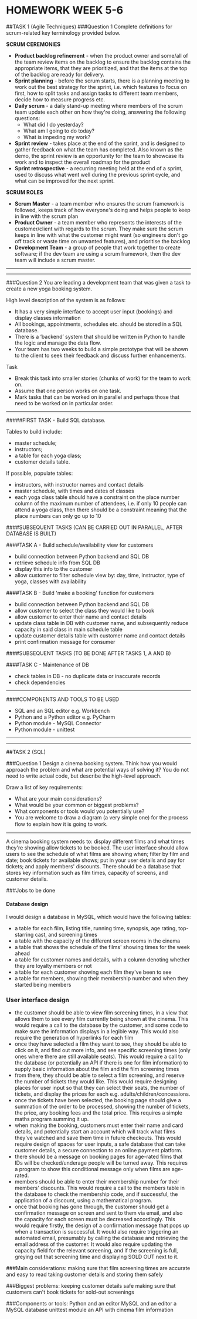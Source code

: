 # HOMEWORK WEEK 5-6

##TASK 1 (Agile Techniques)
###Question 1
Complete definitions for scrum-related key terminology provided below. 

**SCRUM CEREMONIES**
* **Product backlog refinement** - when the product owner and some/all of the team review items on the backlog to ensure the backlog contains the appropriate items, that they are prioritized, and that the items at the top of the backlog are ready for delivery.
* **Sprint planning** - before the scrum starts, there is a planning meeting to work out the best strategy for the sprint, i.e. which features to focus on first, how to split tasks and assign tasks to different team members, decide how to measure progress etc.
* **Daily scrum** - a daily stand-up meeting where members of the scrum team update each other on how they're doing, answering the following questions: 
  * What did I do yesterday? 
  * What am I going to do today? 
  * What is impeding my work?
* **Sprint review** - takes place at the end of the sprint, and is designed to gather feedback on what the team has completed. Also known as the demo, the sprint review is an opportunity for the team to showcase its work and to inspect the overall roadmap for the product
* **Sprint retrospective** - a recurring meeting held at the end of a sprint, used to discuss what went well during the previous sprint cycle, and what can be improved for the next sprint.

**SCRUM ROLES**
* **Scrum Master** - a team member who ensures the scrum framework is followed, keeps track of how everyone's doing and helps people to keep in line with the scrum plan
* **Product Owner** - a team member who represents the interests of the customer/client with regards to the scrum. They make sure the scrum keeps in line with what the customer might want (so engineers don't go off track or waste time on unwanted features), and prioritise the backlog
* **Development Team** - a group of people that work together to create software; if the dev team are using a scrum framework, then the dev team will include a scrum master. 

---
---

###Question 2
You are leading a development team that was given a task to create a new yoga booking system.

High level description of the system is as follows:
* It has a very simple interface to accept user input (bookings) and display classes information
* All bookings, appointments, schedules etc. should be stored in a SQL database.
* There is a ‘backend’ system that should be written in Python to handle the logic and manage the data flow.
* Your team has two weeks to build a simple prototype that will be shown to the client to seek their feedback and discuss further enhancements.

Task
* Break this task into smaller stories (chunks of work) for the team to work on.
* Assume that one person works on one task.
* Mark tasks that can be worked on in parallel and perhaps those that need to be worked on in particular order.

---

#####FIRST TASK - Build SQL database. 

Tables to build include: 

* master schedule; 
* instructors; 
* a table for each yoga class; 
* customer details table.

If possible, populate tables:
* instructors, with instructor names and contact details
* master schedule, with times and dates of classes
* each yoga class table should have a constraint on the place number column of the maximum number of attendees, i.e. if only 10 people can attend a yoga class, then there should be a constraint meaning that the place numbers can only go up to 10

####SUBSEQUENT TASKS (CAN BE CARRIED OUT IN PARALLEL, AFTER DATABASE IS BUILT)

####TASK A - Build schedule/availability view for customers
* build connection between Python backend and SQL DB
* retrieve schedule info from SQL DB
* display this info to the customer
* allow customer to filter schedule view by: day, time, instructor, type of yoga, classes with availability

####TASK B - Build 'make a booking' function for customers
* build connection between Python backend and SQL DB
* allow customer to select the class they would like to book
* allow customer to enter their name and contact details
* update class table in DB with customer name, and subsequently reduce capacity in said class in main schedule table
* update customer details table with customer name and contact details
* print confirmation message for consumer

####SUBSEQUENT TASKS (TO BE DONE AFTER TASKS 1, A AND B)

####TASK C - Maintenance of DB
* check tables in DB - no duplicate data or inaccurate records
* check dependencies

---
####COMPONENTS AND TOOLS TO BE USED
* SQL and an SQL editor e.g. Workbench
* Python and a Python editor e.g. PyCharm
* Python module - MySQL Connector
* Python module - unittest

---
---

##TASK 2 (SQL)

###Question 1
Design a cinema booking system. Think how you would approach the problem and what are potential ways of solving it? 
You do not need to write actual code, but describe the high-level approach. 

Draw a list of key requirements:
* What are your main considerations?
* What would be your common or biggest problems?
* What components or tools would you potentially use?
* You are welcome to draw a diagram (a very simple one) for the process ﬂow to explain how it is going to work.

---

A cinema booking system needs to:
display different films and what times they're showing
allow tickets to be booked. The user interface should allow users to see the schedule of what films are showing when; 
filter by film and date; book tickets for available shows;
put in your user details and pay for tickets; and apply members' discounts. 
There should be a database that stores key information such as film times, capacity of screens, and customer details.

###Jobs to be done

#### Database design

I would design a database in MySQL, which would have the following tables:
* a table for each film, listing title, running time, synopsis, age rating, top-starring cast, and screening times
* a table with the capacity of the different screen rooms in the cinema
* a table that shows the schedule of the films' showing times for the week ahead
* a table for customer names and details, with a column denoting whether they are loyalty members or not
* a table for each customer showing each film they've been to see
* a table for members, showing their membership number and when they started being members

### User interface design
* the customer should be able to view film screening times, in a view that allows them to see every film currently being shown at the cinema. This would require a call to the database by the customer, and some code to make sure the information displays in a legible way. This would also require the generation of hyperlinks for each film
* once they have selected a film they want to see, they should be able to click on it, and find out more info, and see specific screening times (only ones where there are still available seats). This would require a call to the database (or potentially an API if there is one for film information) to supply basic information about the film and the film screening times
* from there, they should be able to select a film screening, and reserve the number of tickets they would like. This would require designing places for user input so that they can select their seats, the number of tickets, and display the prices for each e.g. adults/children/concessions.
* once the tickets have been selected, the booking page should give a summation of the order to be processed, showing the number of tickets, the price, any booking fees and the total price. This requires a simple maths program summing it up.
* when making the booking, customers must enter their name and card details, and potentially start an account which will track what films they've watched and save them time in future checkouts. This would require design of spaces for user inputs, a safe database that can take customer details, a secure connection to an online payment platform.
* there should be a message on booking pages for age-rated films that IDs will be checked/underage people will be turned away. This requires a program to show this conditional message only when films are age-rated.
* members should be able to enter their membership number for their members' discounts. This would require a call to the members table in the database to check the membership code, and if successful, the application of a discount, using a mathematical program. 
* once that booking has gone through, the customer should get a confirmation message on screen and sent to them via email, and also the capacity for each screen must be decreased accordingly. This would require firstly, the design of a confirmation message that pops up when a transaction is successful. It would also require triggering an automated email, presumably by calling the database and retrieving the email address of the customer. It would also require updating the capacity field for the relevant screening, and if the screening is full, greying out that screening time and displaying SOLD OUT next to it. 

###Main considerations:
making sure that film screening times are accurate and easy to read
taking customer details and storing them safely

###Biggest problems:
keeping customer details safe
making sure that customers can't book tickets for sold-out screenings

###Components or tools:
Python and an editor
MySQL and an editor
a MySQL database
unittest module
an API with cinema film information 


